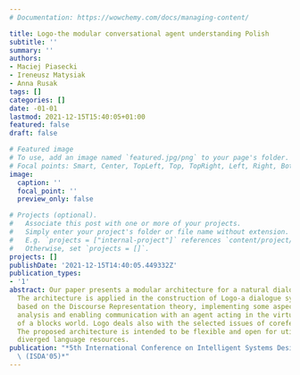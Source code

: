 ```yaml
---
# Documentation: https://wowchemy.com/docs/managing-content/

title: Logo-the modular conversational agent understanding Polish
subtitle: ''
summary: ''
authors:
- Maciej Piasecki
- Ireneusz Matysiak
- Anna Rusak
tags: []
categories: []
date: -01-01
lastmod: 2021-12-15T15:40:05+01:00
featured: false
draft: false

# Featured image
# To use, add an image named `featured.jpg/png` to your page's folder.
# Focal points: Smart, Center, TopLeft, Top, TopRight, Left, Right, BottomLeft, Bottom, BottomRight.
image:
  caption: ''
  focal_point: ''
  preview_only: false

# Projects (optional).
#   Associate this post with one or more of your projects.
#   Simply enter your project's folder or file name without extension.
#   E.g. `projects = ["internal-project"]` references `content/project/deep-learning/index.md`.
#   Otherwise, set `projects = []`.
projects: []
publishDate: '2021-12-15T14:40:05.449332Z'
publication_types:
- '1'
abstract: Our paper presents a modular architecture for a natural dialogue system.
  The architecture is applied in the construction of Logo-a dialogue system for Polish,
  based on the Discourse Representation theory, implementing some aspects of the pragmatic
  analysis and enabling communication with an agent acting in the virtual reality
  of a blocks world. Logo deals also with the selected issues of coreference resolution.
  The proposed architecture is intended to be flexible and open for utilisation of
  diverged language resources.
publication: "*5th International Conference on Intelligent Systems Design and Applications\
  \ (ISDA'05)*"
---
```

